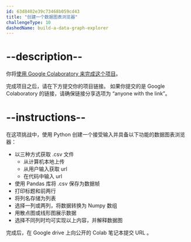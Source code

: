 ```yaml
---
id: 63d8402e39c73468b059cd43
title: "创建一个数据图表浏览器"
challengeType: 10
dashedName: build-a-data-graph-explorer
---
```


# --description--

你将<a href="https://colab.research.google.com/#create=true" target="_blank" rel="noopener noreferrer nofollow">使用 Google Colaboratory 来完成这个项目</a>。

完成项目之后，请在下方提交你的项目链接。 如果你提交的是 Google Colaboratory 的链接，请确保链接分享选项为 “anyone with the link”。

# --instructions--

在这项挑战中，使用 Python 创建一个接受输入并具备以下功能的数据图表浏览器：

- 以三种方式获取 .csv 文件
  - 从计算机本地上传
  - 从用户输入获取 url
  - 在代码中输入 url
- 使用 Pandas 库将 .csv 保存为数据帧
- 打印标题和前两行
- 将列名存储为列表
- 选择一列或两列，将数据转换为 Numpy 数组
- 用散点图或线形图展示数据
- 选择不同列时均可实现以上内容，并解释数据图

完成后，在 Google drive 上向公开的 Colab 笔记本提交 URL 。

